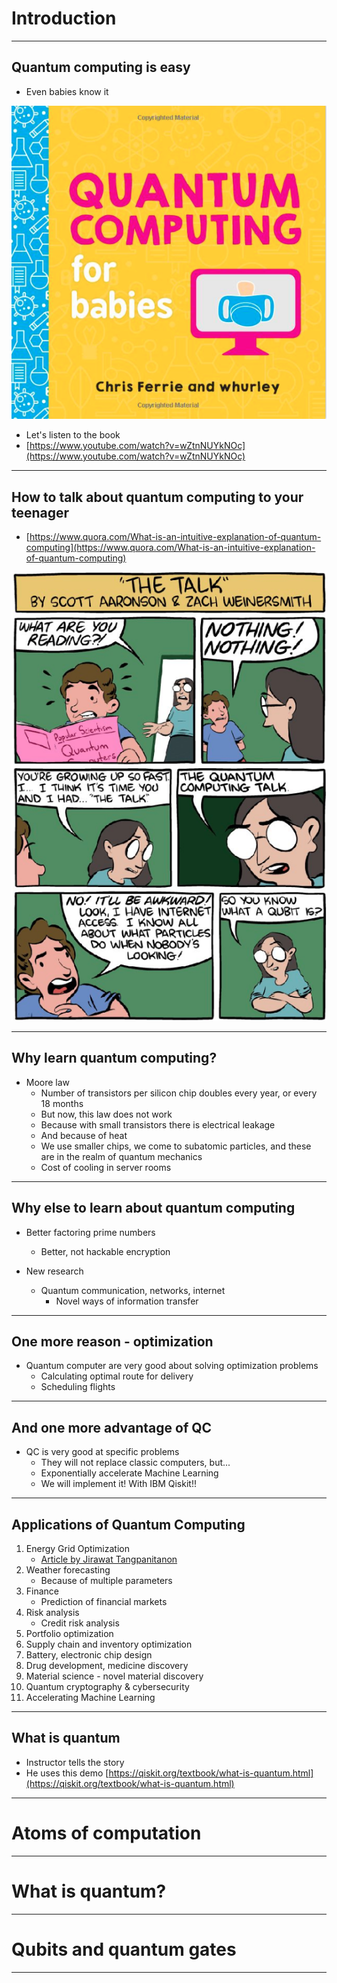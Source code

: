 # Introduction

---

## Quantum computing is easy

* Even babies know it

![](../images/01-qc-babies.png)

* Let's listen to the book
* [https://www.youtube.com/watch?v=wZtnNUYkNOc](https://www.youtube.com/watch?v=wZtnNUYkNOc)

---

## How to talk about quantum computing to your teenager

* [https://www.quora.com/What-is-an-intuitive-explanation-of-quantum-computing](https://www.quora.com/What-is-an-intuitive-explanation-of-quantum-computing)

![](../images/02-the-talk.png)

---

## Why learn quantum computing?

* Moore law
  * Number of transistors per silicon chip doubles every year, or every 18 months
  * But now, this law does not work
  * Because with small transistors there is electrical leakage
  * And because of heat
  * We use smaller chips, we come to subatomic particles, and these are in the realm of quantum mechanics
  * Cost of cooling in server rooms

---

## Why else to learn about quantum computing
* Better factoring prime numbers
  * Better, not hackable encryption

* New research
  * Quantum communication, networks, internet
    * Novel ways of information transfer

---

## One more reason - optimization

* Quantum computer are very good about solving optimization problems
  * Calculating optimal route for delivery
  * Scheduling flights
  
---

## And one more advantage of QC
* QC is very good at specific problems
  * They will not replace classic computers, but...
  * Exponentially accelerate Machine Learning
  * We will implement it! With IBM Qiskit!!

---

## Applications of Quantum Computing

1. Energy Grid Optimization
   * [Article by Jirawat Tangpanitanon](https://qtft.org/post/quantum-computing-for-energy-system-optimisation)
2. Weather forecasting
   * Because of multiple parameters
3. Finance
   * Prediction of financial markets
4. Risk analysis
   * Credit risk analysis
5. Portfolio optimization
6. Supply chain and inventory optimization
7. Battery, electronic chip design
8. Drug development, medicine discovery
9. Material science - novel material discovery
10. Quantum cryptography & cybersecurity
11. Accelerating Machine Learning

--- 

## What is quantum
* Instructor tells the story
* He uses this demo [https://qiskit.org/textbook/what-is-quantum.html](https://qiskit.org/textbook/what-is-quantum.html)

---


# Atoms of computation

---

# What is quantum?

---

# Qubits and quantum gates

---